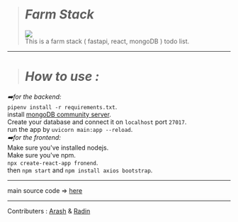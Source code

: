># _Farm Stack_
><img src="https://skillicons.dev/icons?i=fastapi,react,mongo" /><br>
This is a farm stack ( fastapi, react, mongoDB ) todo list.
***
># _How to use :_
_➡️for the backend:_<br>
`pipenv install -r requirements.txt`.<br>
install [mongoDB community server](https://www.mongodb.com/try/download/community).<br>
Create your database and connect it on `localhost` port `27017`.<br>
run the app by `uvicorn main:app --reload`.
<br>
_➡️for the frontend:_<br>
Make sure you've installed nodejs.<br>
Make sure you've npm.<br> 
`npx create-react-app fronend`.<br>
then `npm start` and `npm install axios bootstrap`.


***
main source code => [here](https://github.com/BekBrace/FARM-Stack-Course)
***
Contributers : [Arash](https://github.com/ArashHaraj) & [Radin](https://github.com/radini1)

